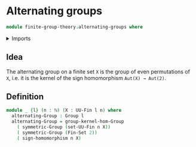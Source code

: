 # Alternating groups

```agda
module finite-group-theory.alternating-groups where
```

<details><summary>Imports</summary>

```agda
open import finite-group-theory.sign-homomorphism
open import elementary-number-theory.natural-numbers
open import group-theory.groups
open import group-theory.kernels
open import group-theory.symmetric-groups
open import univalent-combinatorics.finite-types
open import univalent-combinatorics.standard-finite-types
```

</details>

## Idea

The alternating group on a finite set `X` is the group of even permutations of `X`, i.e. it is the kernel of the sign homomorphism `Aut(X) → Aut(2)`.

## Definition

```agda
module _ {l} (n : ℕ) (X : UU-Fin l n) where
  alternating-Group : Group l
  alternating-Group = group-kernel-hom-Group
    ( symmetric-Group (set-UU-Fin n X))
    ( symmetric-Group (Fin-Set 2))
    ( sign-homomorphism n X)
```
